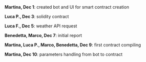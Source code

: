 **Martina, Dec 1**: created bot and UI for smart contract creation

**Luca P., Dec 3**: solidity contract

**Luca F., Dec 5**: weather API request

**Benedetta, Marco, Dec 7**: initial report

**Martina, Luca P., Marco, Benedetta, Dec 9**: first contract compiling

**Martina, Dec 10**: parameters handling from bot to contract